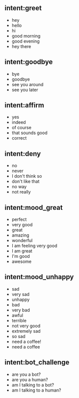 ## intent:greet
- hey
- hello
- hi
- good morning
- good evening
- hey there

## intent:goodbye
- bye
- goodbye
- see you around
- see you later

## intent:affirm
- yes
- indeed
- of course
- that sounds good
- correct

## intent:deny
- no
- never
- I don't think so
- don't like that
- no way
- not really

## intent:mood_great
- perfect
- very good
- great
- amazing
- wonderful
- I am feeling very good
- I am great
- I'm good
- awesome

## intent:mood_unhappy
- sad
- very sad
- unhappy
- bad
- very bad
- awful
- terrible
- not very good
- extremely sad
- so sad
- need a coffee!
- need a coffee

## intent:bot_challenge
- are you a bot?
- are you a human?
- am I talking to a bot?
- am I talking to a human?
